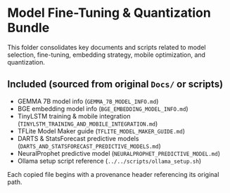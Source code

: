 # Model Fine-Tuning & Quantization Bundle

This folder consolidates key documents and scripts related to model selection, fine-tuning, embedding strategy, mobile optimization, and quantization.

## Included (sourced from original `Docs/` or scripts)
- GEMMA 7B model info (`GEMMA_7B_MODEL_INFO.md`)
- BGE embedding model info (`BGE_EMBEDDING_MODEL_INFO.md`)
- TinyLSTM training & mobile integration (`TINYLSTM_TRAINING_AND_MOBILE_INTEGRATION.md`)
- TFLite Model Maker guide (`TFLITE_MODEL_MAKER_GUIDE.md`)
- DARTS & StatsForecast predictive models (`DARTS_AND_STATSFORECAST_PREDICTIVE_MODELS.md`)
- NeuralProphet predictive model (`NEURALPROPHET_PREDICTIVE_MODEL.md`)
- Ollama setup script reference (`../../scripts/ollama_setup.sh`)

Each copied file begins with a provenance header referencing its original path.
